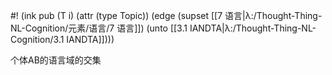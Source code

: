 #! (ink pub (T i) (attr (type Topic)) (edge (supset [[7 语言|λ:/Thought-Thing-NL-Cognition/元素/语言/7 语言]]) (unto [[3.1 IANDTA|λ:/Thought-Thing-NL-Cognition/3.1 IANDTA]])))

个体AB的语言域的交集